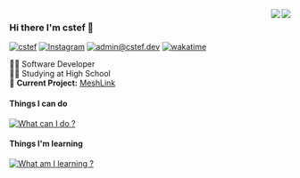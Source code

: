<img align="right" src="https://github-readme-stats.vercel.app/api?username=cestef&hide_border=true&hide_rank=true&show_icons=true&title_color=606060&text_color=606060&bg_color=00000000">
<img align="right" src="https://github-readme-stats.vercel.app/api/top-langs/?username=cestef&layout=compact&title_color=606060&text_color=606060&bg_color=00000000&theme=dark&hide_border=true">
    

### Hi there I'm cstef 🍓


[![cstef](https://img.shields.io/static/v1?label=cstef.dev&message=%20&color=yellow&logo=&style=flat-square&logoColor=white)](https://cstef.dev)
[![Instagram](https://img.shields.io/static/v1?label=Instagram&message=%20&color=orange&logo=Instagram&style=flat-square&logoColor=white)](https://www.instagram.com/cishtef/)
[![admin@cstef.dev](https://img.shields.io/static/v1?label=admin@cstef.dev&message=%20&color=red&logo=gmail&style=flat-square&logoColor=white)](mailto:admin@cstef.dev)
[![wakatime](https://wakatime.com/badge/user/d59f9f2c-97f4-4537-9693-8b610e14cb9f.svg?style=flat-square)](https://wakatime.com/@d59f9f2c-97f4-4537-9693-8b610e14cb9f)
  

👨‍💻 Software Developer   
👨‍🎓 Studying at High School  
🚧 **Current Project:** [MeshLink](https://github.com/cestef/meshlink)

#### Things I can do
[![What can I do ?](https://skillicons.dev/icons?i=ts,kotlin,cs,rust)](https://cstef.dev)

#### Things I'm learning
[![What am I learning ?](https://skillicons.dev/icons?i=c)](https://cstef.dev)


